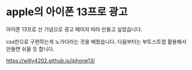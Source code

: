 # apple의 아이폰 13프로 광고

아이폰 13프로 산 기념으로 광고 페이지 따라 만들고 싶었습니다.

css만으로 구현하는게 노가다라는 것을  배웠습니다.
다음부터는 부트스트랩 활용해서 만들면 쉬울 듯 합니다.

https://willy4202.github.io/iphone13/
